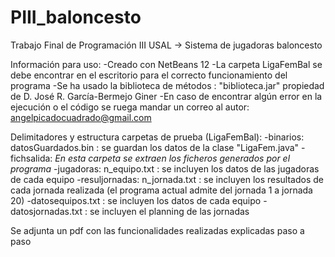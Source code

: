 # PIII_baloncesto
Trabajo Final de Programación III USAL ->  Sistema de jugadoras baloncesto

Información para uso:
  -Creado con NetBeans 12
  -La carpeta LigaFemBal se debe encontrar en el escritorio para el correcto funcionamiento del programa
  -Se ha usado la biblioteca de métodos : "biblioteca.jar" propiedad de D. José R. García-Bermejo Giner 
  -En caso de encontrar algún error en la ejecución o el código se ruega mandar un correo al autor: angelpicadocuadrado@gmail.com
  
Delimitadores y estructura carpetas de prueba (LigaFemBal):
  -binarios:
      datosGuardados.bin : se guardan los datos de la clase "LigaFem.java"
  -fichsalida:
      *En esta carpeta se extraen los ficheros generados por el programa*
  -jugadoras:
      n_equipo.txt : se incluyen los datos de las jugadoras de cada equipo
  -resuljornadas:
      n_jornada.txt : se incluyen los resultados de cada jornada realizada (el programa actual admite del jornada 1 a jornada 20)
  -datosequipos.txt : se incluyen los datos de cada equipo
  -datosjornadas.txt : se incluyen el planning de las jornadas
  
Se adjunta un pdf con las funcionalidades realizadas explicadas paso a paso
